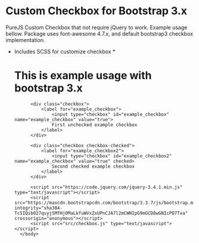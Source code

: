 # Custom Checkbox for Bootstrap 3.x
PureJS Custom Checkbox that not require jQuery to work. Example usage bellow. 
Package uses font-awesome 4.7.x, and default bootstrap3 checkbox implementation.

* Includes SCSS for customize checkbox *


    <!DOCTYPE html>
    <html>
        <head>
            <meta charset="uf8-8">
            <link rel="stylesheet" href="https://maxcdn.bootstrapcdn.com/bootstrap/3.3.7/css/bootstrap.min.css" integrity="sha384-BVYiiSIFeK1dGmJRAkycuHAHRg32OmUcww7on3RYdg4Va+PmSTsz/K68vbdEjh4u" crossorigin="anonymous">
            <link href="https://stackpath.bootstrapcdn.com/font-awesome/4.7.0/css/font-awesome.min.css" rel="stylesheet" integrity="sha384-wvfXpqpZZVQGK6TAh5PVlGOfQNHSoD2xbE+QkPxCAFlNEevoEH3Sl0sibVcOQVnN" crossorigin="anonymous">
            <link rel="stylesheet" href="dist/checkbox.min.css" type="text/css"></link>
        </head>
        <body>
            <h1>This is example usage with bootstrap 3.x</h1>
        
            <div class="checkbox">
                <label for="example_checkbox">
                    <input type="checkbox" id="example_checkbox" name="example_checkbox" value="true">
                    First unchecked example checkbox
                </label>
            </div>
        
            <div class="checkbox checkbox-checked">
                <label for="example_checkbox2">
                    <input type="checkbox" id="example_checkbox2" name="example_checkbox" value="true" checked>
                    Second checked example checkbox
                </label>
            </div>
        
            <script src="https://code.jquery.com/jquery-3.4.1.min.js" type="text/javascript"></script>
            <script src="https://maxcdn.bootstrapcdn.com/bootstrap/3.3.7/js/bootstrap.min.js" integrity="sha384-Tc5IQib027qvyjSMfHjOMaLkfuWVxZxUPnCJA7l2mCWNIpG9mGCD8wGNIcPD7Txa" crossorigin="anonymous"></script>
            <script src="src/checkbox.js" type="text/javascript"></script>
        </body>
    </html>
